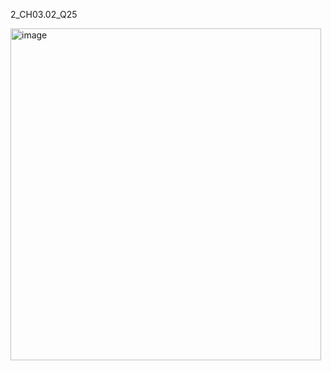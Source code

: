 2_CH03.02_Q25

<img width="497" height="531" alt="image" src="https://github.com/user-attachments/assets/ca0ffbba-7611-4835-baa7-e549de709fb3" />

